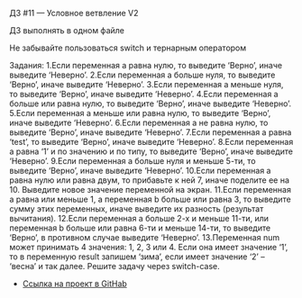 ДЗ #11 — Условное ветвление V2

ДЗ выполнять в одном файле 

Не забывайте пользоваться switch и тернарным оператором

Задания:
1.Если переменная a равна нулю, то выведите ‘Верно’, иначе выведите ‘Неверно’.
2.Если переменная a больше нуля, то выведите ‘Верно’, иначе выведите ‘Неверно’.
3.Если переменная a меньше нуля, то выведите ‘Верно’, иначе выведите ‘Неверно’.
4.Если переменная a больше или равна нулю, то выведите ‘Верно’, иначе выведите ‘Неверно’.
5.Если переменная a меньше или равна нулю, то выведите ‘Верно’, иначе выведите ‘Неверно’.
6.Если переменная a не равна нулю, то выведите ‘Верно’, иначе выведите ‘Неверно’.
7.Если переменная a равна ‘test’, то выведите ‘Верно’, иначе выведите ‘Неверно’.
8.Если переменная a равна ‘1’ и по значению и по типу, то выведите ‘Верно’, иначе выведите ‘Неверно’.
9.Если переменная a больше нуля и меньше 5-ти, то выведите ‘Верно’, иначе выведите ‘Неверно’.
10.Если переменная a равна нулю или равна двум, то прибавьте к ней 7, иначе поделите ее на 10. Выведите новое значение переменной на экран.
11.Если переменная a равна или меньше 1, а переменная b больше или равна 3, то выведите сумму этих переменных, иначе выведите их разность (результат вычитания).
12.Если переменная a больше 2-х и меньше 11-ти, или переменная b больше или равна 6-ти и меньше 14-ти, то выведите ‘Верно’, в противном случае выведите ‘Неверно’.
13.Переменная num может принимать 4 значения: 1, 2, 3 или 4. Если она имеет значение ‘1’, то в переменную result запишем ‘зима’, если имеет значение ‘2’ – ‘весна’ и так далее. Решите задачу через switch-case.

* [Ссылка на проект в GitHab](https://github.com/EShka0707/js_studies.git)

